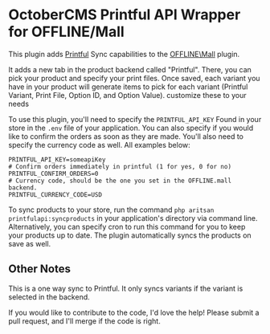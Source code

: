 # OctoberCMS Printful API Wrapper for OFFLINE/Mall

This plugin adds [Printful](https://www.printful.com/docs) Sync capabilities to the [OFFLINE\Mall](https://github.com/OFFLINE-GmbH/oc-mall-plugin) plugin.

It adds a new tab in the product backend called "Printful". There, you can pick your product and specify your print files. Once saved, each variant you have in your product will generate items to pick for each variant (Printful Variant, Print File, Option ID, and Option Value). customize these to your needs

To use this plugin, you'll need to specify the `PRINTFUL_API_KEY` Found in your store in the `.env` file of your application. You can also specify if you would like to confirm the orders as soon as they are made. You'll also need to specify the currency code as well. All examples below:

```dotenv
PRINTFUL_API_KEY=someapiKey
# Confirm orders immediately in printful (1 for yes, 0 for no)
PRINTFUL_CONFIRM_ORDERS=0
# Currency code, should be the one you set in the OFFLINE.mall backend.
PRINTFUL_CURRENCY_CODE=USD
```

To sync products to your store, run the command `php aritsan printfulapi:syncproducts` in your application's directory via command line. Alternatively, you can specify cron to run this command for you to keep your products up to date. The plugin automatically syncs the products on save as well.

## Other Notes
This is a one way sync to Printful. It only syncs variants if the variant is selected in the backend.

If you would like to contribute to the code, I'd love the help! Please submit a pull request, and I'll merge if the code is right.
